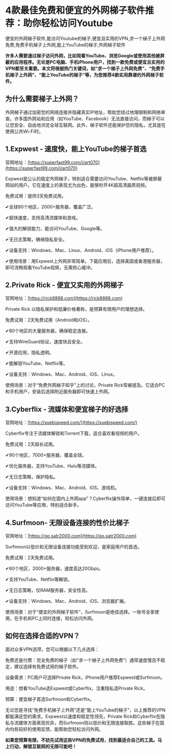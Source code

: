# 4款最佳免费和便宜的外网梯子软件推荐：助你轻松访问Youtube
便宜的外网梯子软件,能访问Youtube的梯子,便宜且实用的VPN,求一个梯子上外网免费,免费手机梯子上外网,能上YouTube的梯子,外网梯子软件

**许多人需要通过梯子访问外网，比如观看YouTube、浏览Google或使用其他被屏蔽的应用程序。无论是PC电脑、手机iPhone用户，找到一款免费或便宜且实用的VPN都至关重要。本文将根据热门关键词，如“求一个梯子上外网免费”、“免费手机梯子上外网”、“能上YouTube的梯子”等，为您推荐4款实用靠谱的外网梯子软件。**

## 为什么需要梯子上外网？
外网梯子通过加密您的网络连接并隐藏真实IP地址，帮助您绕过地理限制和网络审查。许多国外网站和应用（如YouTube、Facebook）无法直接访问，而梯子可以让您安全、自由地浏览全球互联网。此外，梯子软件还能保护您的隐私，尤其是在使用公共Wi-Fi时。

## 1.Expwest - 速度快，能上YouTube的梯子首选
官网地址：[https://superfast99.com/i/art070](https://superfast99.com/i/art070)

Expwest是公认的稳定外网梯子，特别适合需要访问YouTube、Netflix等被屏蔽网站的用户。它在速度上的表现尤为出色，能够秒开4K超高清画质视频。

免费试用：提供3天免费试用。

✔全球80个地区，2000+服务器，覆盖广泛。

✔超快速度，支持高清流媒体和游戏。

✔强大的解锁能力，能访问YouTube、Google等。

✔无日志策略，确保隐私安全。

✔设备支持：Windows、Mac、Linux、Android、iOS（iPhone用户推荐）。

✔使用场景：用Expwest上外网非常简单。下载应用后，选择美国或香港服务器，即可流畅观看YouTube视频，无需担心缓冲。

## 2.Private Rick - 便宜又实用的外网梯子
官网地址：[https://rick8888.com](https://rick8888.com)

Private Rick 以隐私保护和低廉价格著称，是预算有限用户的理想选择。

免费试用：2天免费试用（Android和iOS）。

✔80个地区的大量服务器，确保稳定连接。

✔支持WireGuard协议，速度快且安全。

✔开源应用，隐私透明。

✔能解锁YouTube、Netflix等。

✔设备支持：Windows、Mac、Android、iOS、Linux。

使用场景：对于“免费外网梯子知乎”上的讨论，Private Rick常被提及。它适合PC和手机用户，安装后选择附近服务器即可快速上外网。

## 3.Cyberflix - 流媒体和便宜梯子的好选择
官网地址：[https://xuebispeed.com/](https://xuebispeed.com/)

Cyberflix专注于流媒体解锁和Torrent下载，适合喜欢看视频的用户。

免费试用：2天超长试用。
 
✔90个地区，7000+服务器，覆盖全球。

✔优化服务器，支持YouTube、Hulu等流媒体。

✔无日志策略，保护隐私。

✔设备支持：Windows、Mac、Android、iOS、游戏机。

使用场景：想知道“如何在国内上外网app”？Cyberflix操作简单，一键连接后即可访问YouTube等应用，特别适合新手。

## 4.Surfmoon- 无限设备连接的性价比梯子
官网地址：[https://go.satr2000.com](https://go.satr2000.com)

Surfmoon以低价和无限设备连接功能受到欢迎，是家庭用户的首选。

免费试用：2天免费试用。
 
✔60个地区，2000+服务器，速度高达20Gbps。

✔支持YouTube、Netflix等解锁。

✔无日志策略，仅RAM服务器，安全性高。

✔设备支持：Windows、Mac、Android、iOS、浏览器扩展。

使用场景：对于“便宜的外网梯子软件”，Surfmoon是绝佳选择。一账号全家使用，在手机和PC上同时连接，轻松访问外网。

## 如何在选择合适的VPN？
面对众多VPN选项，您可以根据以下几点选择：

免费还是付费：完全免费的梯子（如“求一个梯子上外网免费”）通常速度慢且不稳定，建议选择有免费试用的梯子软件。

设备需求：PC用户可选择Private Rick，iPhone用户推荐Expwest或Surfmoon。

用途：想看YouTube选Expwest或Cyberflix，注重隐私选Private Rick。

预算：便宜梯子首选Surfmoon和Cyberflix。

无论您是寻找“免费手机梯子上外网”还是“能上YouTube的梯子”，以上推荐的VPN都能满足您的需求。Expwest以速度和稳定性领先，Private Rick和Cyberflix在隐私与流媒体方面表现优异，而Surfmoon则以低价和无限连接取胜。这些梯子在国内均有较好的使用反馈，能帮助您轻松访问外网。

**如果您预算有限，不妨先试用这些VPN的免费试用，找到最适合自己的工具。马上行动，解锁互联网的无限可能吧！**
